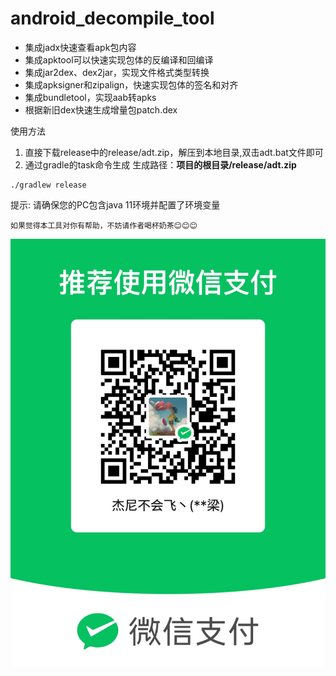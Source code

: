 # android_decompile_tool

* 集成jadx快速查看apk包内容
* 集成apktool可以快速实现包体的反编译和回编译
* 集成jar2dex、dex2jar，实现文件格式类型转换
* 集成apksigner和zipalign，快速实现包体的签名和对齐
* 集成bundletool，实现aab转apks
* 根据新旧dex快速生成增量包patch.dex


使用方法
1. 直接下载release中的release/adt.zip，解压到本地目录,双击adt.bat文件即可
2. 通过gradle的task命令生成      生成路径：**项目的根目录/release/adt.zip**
```
./gradlew release
```
提示:
请确保您的PC包含java 11环境并配置了环境变量
```
如果觉得本工具对你有帮助，不妨请作者喝杯奶茶😊😊😊
```
![收款码](./tools/wx_payment_code.jpg)

